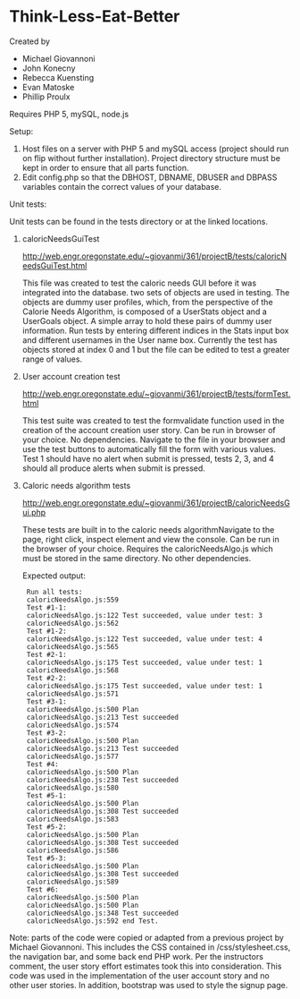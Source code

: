 # Think-Less-Eat-Better

Created by 

- Michael Giovannoni
- John Konecny
- Rebecca Kuensting
- Evan Matoske
- Phillip Proulx

Requires PHP 5, mySQL, node.js

Setup: 

1. Host files on a server with PHP 5 and mySQL access (project should run on flip without further installation). Project directory structure must be kept in order to ensure that all parts function.
2. Edit config.php so that the DBHOST, DBNAME, DBUSER and DBPASS variables contain the correct values of your database.

Unit tests:

Unit tests can be found in the tests directory or at the linked locations.

1. caloricNeedsGuiTest
	
	http://web.engr.oregonstate.edu/~giovanmi/361/projectB/tests/caloricNeedsGuiTest.html

	This file was created to test the caloric needs GUI before it was integrated into the database. 
	two sets of objects are used in testing. The objects are dummy user profiles, which, from the perspective 
	of the Calorie Needs Algorithm, is composed of a UserStats object and a UserGoals object. A simple array to 
	hold these pairs of dummy user information. Run tests by entering different indices in the Stats input box and different usernames in the User name box. Currently the test has 
	objects stored at index 0 and 1 but the file can be edited to test a greater range of values.

2. User account creation test
	
	http://web.engr.oregonstate.edu/~giovanmi/361/projectB/tests/formTest.html
	
	This test suite was created to test the formvalidate function used in the creation of the account creation user story.
	Can be run in browser of your choice. No dependencies. Navigate to the file in your browser and use the test buttons to automatically fill the form with various values.
	Test 1 should have no alert when submit is pressed, tests 2, 3, and 4 should all produce alerts when submit is pressed.

3. Caloric needs algorithm tests

	http://web.engr.oregonstate.edu/~giovanmi/361/projectB/caloricNeedsGui.php

	These tests are built in to the caloric needs algorithmNavigate to the page, right click, inspect element and view the console. Can be run in the browser of your choice. Requires the caloricNeedsAlgo.js which must be stored in the same directory. No other dependencies.

	Expected output:

		Run all tests:
		caloricNeedsAlgo.js:559 
		Test #1-1:
		caloricNeedsAlgo.js:122 Test succeeded, value under test: 3
		caloricNeedsAlgo.js:562 
		Test #1-2:
		caloricNeedsAlgo.js:122 Test succeeded, value under test: 4
		caloricNeedsAlgo.js:565 
		Test #2-1:
		caloricNeedsAlgo.js:175 Test succeeded, value under test: 1
		caloricNeedsAlgo.js:568 
		Test #2-2:
		caloricNeedsAlgo.js:175 Test succeeded, value under test: 1
		caloricNeedsAlgo.js:571 
		Test #3-1:
		caloricNeedsAlgo.js:500 Plan
		caloricNeedsAlgo.js:213 Test succeeded
		caloricNeedsAlgo.js:574 
		Test #3-2:
		caloricNeedsAlgo.js:500 Plan
		caloricNeedsAlgo.js:213 Test succeeded
		caloricNeedsAlgo.js:577 
		Test #4:
		caloricNeedsAlgo.js:500 Plan
		caloricNeedsAlgo.js:238 Test succeeded
		caloricNeedsAlgo.js:580 
		Test #5-1:
		caloricNeedsAlgo.js:500 Plan
		caloricNeedsAlgo.js:308 Test succeeded
		caloricNeedsAlgo.js:583 
		Test #5-2:
		caloricNeedsAlgo.js:500 Plan
		caloricNeedsAlgo.js:308 Test succeeded
		caloricNeedsAlgo.js:586 
		Test #5-3:
		caloricNeedsAlgo.js:500 Plan
		caloricNeedsAlgo.js:308 Test succeeded
		caloricNeedsAlgo.js:589 
		Test #6:
		caloricNeedsAlgo.js:500 Plan
		caloricNeedsAlgo.js:500 Plan
		caloricNeedsAlgo.js:348 Test succeeded
		caloricNeedsAlgo.js:592 end Test.




Note: parts of the code were copied or adapted from a previous project by Michael Giovannoni. 
This includes the CSS contained in /css/stylesheet.css, the navigation bar, and some back end PHP work. 
Per the instructors comment, the user story effort estimates took this into consideration. This code was used in the implementation of the user account story and no other user stories. 
In addition, bootstrap was used to style the signup page. 